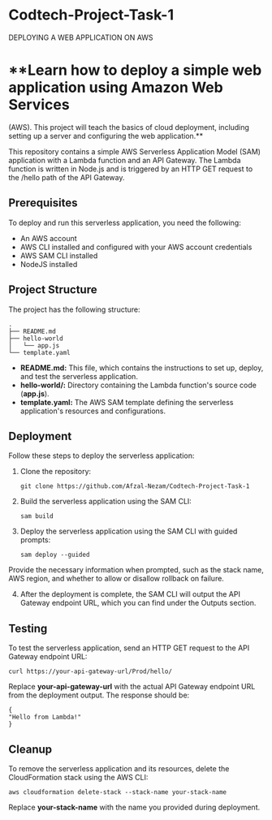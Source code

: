 # Codtech-Project-Task-1
DEPLOYING A WEB APPLICATION ON AWS
# **Learn how to deploy a simple web application using Amazon Web Services
 (AWS). This project will teach the basics of cloud deployment, including
 setting up a server and configuring the web application.**

This repository contains a simple AWS Serverless Application Model (SAM) application with a Lambda function and an API Gateway. The Lambda function is written in Node.js and is triggered by an HTTP GET request to the /hello path of the API Gateway.

## **Prerequisites**

To deploy and run this serverless application, you need the following:

- An AWS account
- AWS CLI installed and configured with your AWS account credentials
- AWS SAM CLI installed
- NodeJS installed

## **Project Structure**

The project has the following structure:

    .
    ├── README.md
    ├── hello-world
    │   └── app.js
    └── template.yaml

- **README.md:** This file, which contains the instructions to set up, deploy, and test the serverless application.
- **hello-world/:** Directory containing the Lambda function's source code (**app.js**).
- **template.yaml:** The AWS SAM template defining the serverless application's resources and configurations.

## **Deployment**

Follow these steps to deploy the serverless application:

1. Clone the repository:

       git clone https://github.com/Afzal-Nezam/Codtech-Project-Task-1

2. Build the serverless application using the SAM CLI:

       sam build

3. Deploy the serverless application using the SAM CLI with guided prompts:

       sam deploy --guided

Provide the necessary information when prompted, such as the stack name, AWS region, and whether to allow or disallow rollback on failure.

4. After the deployment is complete, the SAM CLI will output the API Gateway endpoint URL, which you can find under the Outputs section.

## **Testing**

To test the serverless application, send an HTTP GET request to the API Gateway endpoint URL:

    curl https://your-api-gateway-url/Prod/hello/

Replace **your-api-gateway-url** with the actual API Gateway endpoint URL from the deployment output. The response should be:

    {
    "Hello from Lambda!"
    }

## **Cleanup**

To remove the serverless application and its resources, delete the CloudFormation stack using the AWS CLI:

    aws cloudformation delete-stack --stack-name your-stack-name

Replace **your-stack-name** with the name you provided during deployment.
